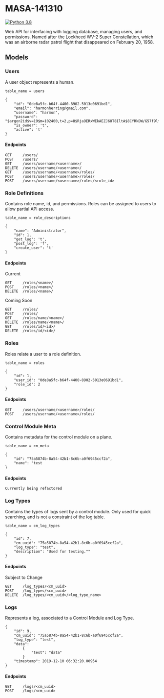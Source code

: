 # MASA-141310

[![Python 3.8](https://img.shields.io/badge/python-3.8-blue.svg)](https://www.python.org/downloads/release/python-360/)

Web API for interfacing with logging database, managing users, and permissions. Named after the Lockheed WV-2 Super Constellation, which was an airborne radar patrol flight that disappeared on February 20, 1958.

## Models

### Users

A user object represents a human. 

```
table_name = users

{
    "id": "0de8a5fc-b64f-4400-8902-5013e0691bd1",
    "email": "harmonherring@gmail.com",
    "username": "harmon",
    "password": "$argon2id$v=19$m=102400,t=2,p=8$Rja9ERxWEkAEZJ6OT8IltA$8CYRkDW/G57f9lfIq9HM+g",
    "is_owner": 't',
    "active": 't'
}
```

#### Endpoints

```
GET     /users/
POST    /users/
GET     /users/username/<username>/
DELETE  /users/username/<username>/
GET     /users/username/<username>/roles/
POST    /users/username/<username>/roles/
POST    /users/username/<username>/roles/<role_id>
```

### Role Definitions

Contains role name, id, and permissions. Roles can be assigned to users to allow partial API access.

```
table_name = role_descriptions

{
    "name": "Administrator",
    "id": 1,
    "get_log": 't',
    "post_log": 'f',
    "create_user": 't'
}
```

#### Endpoints

Current

```
GET     /roles/<name>/
POST    /roles/<name>/
DELETE  /roles/<name>/
```

Coming Soon

```
GET     /roles/
POST    /roles/
GET     /roles/name/<name>/
DELETE  /roles/name/<name>/
GET     /roles/id/<id>/
DELETE  /roles/id/<id>/
```

### Roles

Roles relate a user to a role definition.

```
table_name = roles

{
    "id": 1,
    "user_id": "0de8a5fc-b64f-4400-8902-5013e0691bd1",
    "role_id": 2
}
```

#### Endpoints

```
GET     /users/username/<username>/roles/
POST    /users/username/<username>/roles/
```

### Control Module Meta

Contains metadata for the control module on a plane.

```
table_name = cm_meta

{
    "id": "75a5874b-8a54-42b1-8c6b-a0f6945ccf2a",
    "name": "test
}
```

#### Endpoints

```
Currently being refactored
```

### Log Types

Contains the types of logs sent by a control module. Only used for quick searching, and is not a constraint of the log table.

```
table_name = cm_log_types

{
    "id": 7,
    "cm_uuid": "75a5874b-8a54-42b1-8c6b-a0f6945ccf2a",
    "log_type": "test",
    "description": "Used for testing.""
}
```

#### Endpoints

Subject to Change

```
GET     /log_types/<cm_uuid>
POST    /log_types/<cm_uuid>
DELETE  /log_types/<cm_uuid>/<log_type_name>
```

### Logs

Represents a log, associated to a Control Module and Log Type.

```
{
    "id": 9,
    "cm_uuid": "75a5874b-8a54-42b1-8c6b-a0f6945ccf2a",
    "log_type": "test",
    "data": 
        {
            "test": "data"
        }
    "timestamp": 2019-12-10 06:32:20.00954
}
```

#### Endpoints

```
GET     /logs/<cm_uuid>
POST    /logs/<cm_uuid>
```
